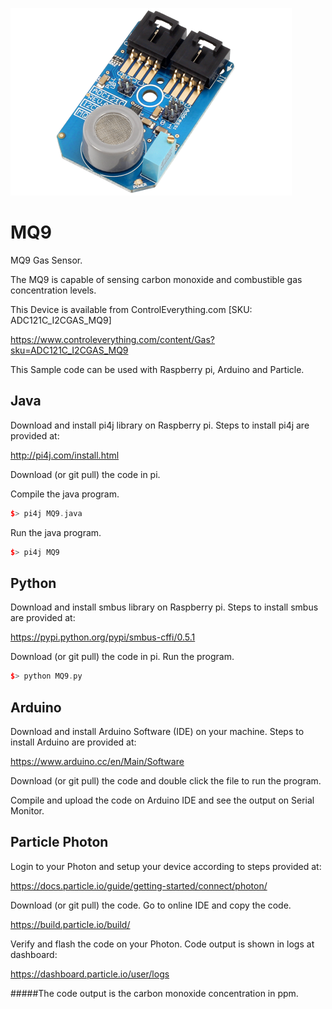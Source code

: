 [![MQ9](ADC121C_I2CGAS_MQ9.png)](https://www.controleverything.com/content/Gas?sku=ADC121C_I2CGAS_MQ9)
# MQ9
MQ9 Gas Sensor.

The MQ9 is capable of sensing carbon monoxide and combustible gas concentration levels.

This Device is available from ControlEverything.com [SKU: ADC121C_I2CGAS_MQ9]

https://www.controleverything.com/content/Gas?sku=ADC121C_I2CGAS_MQ9

This Sample code can be used with Raspberry pi, Arduino and Particle.

## Java
Download and install pi4j library on Raspberry pi. Steps to install pi4j are provided at:

http://pi4j.com/install.html

Download (or git pull) the code in pi.

Compile the java program.
```cpp
$> pi4j MQ9.java
```

Run the java program.
```cpp
$> pi4j MQ9
```

## Python
Download and install smbus library on Raspberry pi. Steps to install smbus are provided at:

https://pypi.python.org/pypi/smbus-cffi/0.5.1

Download (or git pull) the code in pi. Run the program.

```cpp
$> python MQ9.py
```

## Arduino
Download and install Arduino Software (IDE) on your machine. Steps to install Arduino are provided at:

https://www.arduino.cc/en/Main/Software

Download (or git pull) the code and double click the file to run the program.

Compile and upload the code on Arduino IDE and see the output on Serial Monitor.


## Particle Photon

Login to your Photon and setup your device according to steps provided at:

https://docs.particle.io/guide/getting-started/connect/photon/

Download (or git pull) the code. Go to online IDE and copy the code.

https://build.particle.io/build/

Verify and flash the code on your Photon. Code output is shown in logs at dashboard:

https://dashboard.particle.io/user/logs

#####The code output is the carbon monoxide concentration in ppm.
